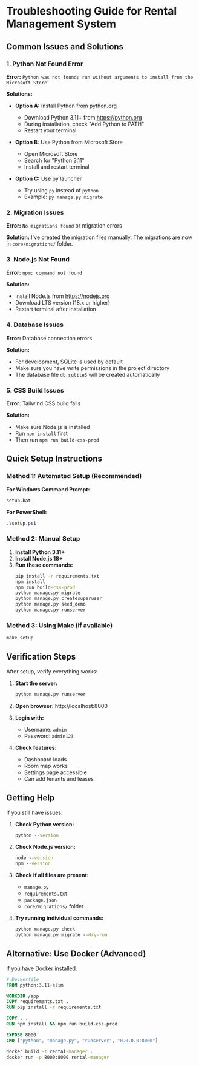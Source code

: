 # Troubleshooting Guide for Rental Management System

## Common Issues and Solutions

### 1. Python Not Found Error

**Error:** `Python was not found; run without arguments to install from the Microsoft Store`

**Solutions:**
- **Option A:** Install Python from python.org
  - Download Python 3.11+ from https://python.org
  - During installation, check "Add Python to PATH"
  - Restart your terminal

- **Option B:** Use Python from Microsoft Store
  - Open Microsoft Store
  - Search for "Python 3.11"
  - Install and restart terminal

- **Option C:** Use py launcher
  - Try using `py` instead of `python`
  - Example: `py manage.py migrate`

### 2. Migration Issues

**Error:** `No migrations found` or migration errors

**Solution:** I've created the migration files manually. The migrations are now in `core/migrations/` folder.

### 3. Node.js Not Found

**Error:** `npm: command not found`

**Solution:**
- Install Node.js from https://nodejs.org
- Download LTS version (18.x or higher)
- Restart terminal after installation

### 4. Database Issues

**Error:** Database connection errors

**Solution:**
- For development, SQLite is used by default
- Make sure you have write permissions in the project directory
- The database file `db.sqlite3` will be created automatically

### 5. CSS Build Issues

**Error:** Tailwind CSS build fails

**Solution:**
- Make sure Node.js is installed
- Run `npm install` first
- Then run `npm run build-css-prod`

## Quick Setup Instructions

### Method 1: Automated Setup (Recommended)

**For Windows Command Prompt:**
```cmd
setup.bat
```

**For PowerShell:**
```powershell
.\setup.ps1
```

### Method 2: Manual Setup

1. **Install Python 3.11+**
2. **Install Node.js 18+**
3. **Run these commands:**
   ```cmd
   pip install -r requirements.txt
   npm install
   npm run build-css-prod
   python manage.py migrate
   python manage.py createsuperuser
   python manage.py seed_demo
   python manage.py runserver
   ```

### Method 3: Using Make (if available)

```cmd
make setup
```

## Verification Steps

After setup, verify everything works:

1. **Start the server:**
   ```cmd
   python manage.py runserver
   ```

2. **Open browser:** http://localhost:8000

3. **Login with:**
   - Username: `admin`
   - Password: `admin123`

4. **Check features:**
   - Dashboard loads
   - Room map works
   - Settings page accessible
   - Can add tenants and leases

## Getting Help

If you still have issues:

1. **Check Python version:**
   ```cmd
   python --version
   ```

2. **Check Node.js version:**
   ```cmd
   node --version
   npm --version
   ```

3. **Check if all files are present:**
   - `manage.py`
   - `requirements.txt`
   - `package.json`
   - `core/migrations/` folder

4. **Try running individual commands:**
   ```cmd
   python manage.py check
   python manage.py migrate --dry-run
   ```

## Alternative: Use Docker (Advanced)

If you have Docker installed:

```dockerfile
# Dockerfile
FROM python:3.11-slim

WORKDIR /app
COPY requirements.txt .
RUN pip install -r requirements.txt

COPY . .
RUN npm install && npm run build-css-prod

EXPOSE 8000
CMD ["python", "manage.py", "runserver", "0.0.0.0:8000"]
```

```cmd
docker build -t rental-manager .
docker run -p 8000:8000 rental-manager
```
